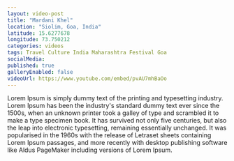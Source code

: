 ```yaml
---
layout: video-post
title: "Mardani Khel"
location: "Siolim, Goa, India"
latitude: 15.6277678
longitude: 73.750212
categories: videos
tags: Travel Culture India Maharashtra Festival Goa
socialMedia: 
published: true
galleryEnabled: false
videoUrl: https://www.youtube.com/embed/pvAU7mhBaOo
---
```



Lorem Ipsum is simply dummy text of the printing and typesetting industry. Lorem Ipsum has been the industry's standard dummy text ever since the 1500s, when an unknown printer took a galley of type and scrambled it to make a type specimen book. It has survived not only five centuries, but also the leap into electronic typesetting, remaining essentially unchanged. It was popularised in the 1960s with the release of Letraset sheets containing Lorem Ipsum passages, and more recently with desktop publishing software like Aldus PageMaker including versions of Lorem Ipsum.